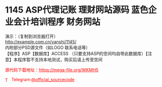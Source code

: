 # 1145 ASP代理记账 理财网站源码 蓝色企业会计培训程序 财务网站

演示：（复制到浏览器打开）<br>http://example.com.cn/yanshi/1145/<br>内附部分PSD源文件（如LOGO 联系电话等）<br>【程序】ASP【数据库】ACCESS （只要支持ASP的空间均自带此数据库）【注意】本程序暂不支持本地测试，购买后请上传至空间<br>


<p style="color: red;">源代码下载地址：<a href="https://mega-file.org/WKMH5" style="color: red;">https://mega-file.org/WKMH5</a></p><p style="color: red;"><img src="https://cdn-icons-png.flaticon.com/512/2111/2111646.png" alt="Telegram Icon" style="width: 16px; vertical-align: middle; margin-right: 5px;">Telegram:<a href="https://t.me/official_sourcecode" style="color: red;">@official_sourcecode</a></p>